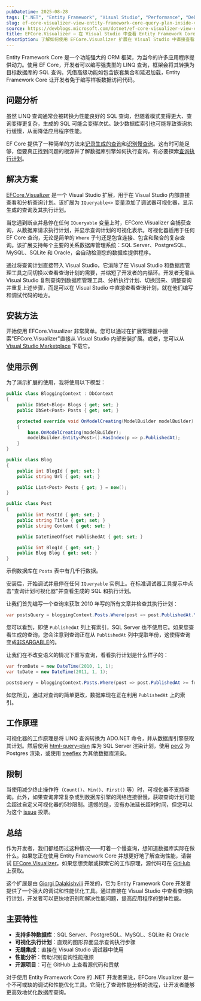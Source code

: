 ```yaml
---
pubDatetime: 2025-08-28
tags: [".NET", "Entity Framework", "Visual Studio", "Performance", "Debugging"]
slug: ef-core-visualizer-view-entity-framework-core-query-plan-inside-visual-studio
source: https://devblogs.microsoft.com/dotnet/ef-core-visualizer-view-entity-framework-core-query-plan-inside-visual-studio
title: EFCore.Visualizer – 在 Visual Studio 中查看 Entity Framework Core 查询计划
description: 了解如何使用 EFCore.Visualizer 扩展在 Visual Studio 中直接查看和分析 Entity Framework Core 查询的执行计划，优化数据库查询性能。
---
```


Entity Framework Core 是一个功能强大的 ORM 框架，为当今的许多应用程序提供动力。使用 EF Core，开发者可以编写强类型的 LINQ 查询，框架会将其转换为目标数据库的 SQL 查询。凭借高级功能如包含嵌套集合和延迟加载，Entity Framework Core 让开发者免于编写样板数据访问代码。

## 问题分析

虽然 LINQ 查询通常会被转换为性能良好的 SQL 查询，但随着模式变得更大、查询变得更复杂，生成的 SQL 可能会变得次优。缺少数据库索引也可能导致查询执行缓慢，从而降低应用程序性能。

EF Core 提供了一种简单的方法来[记录生成的查询](https://learn.microsoft.com/ef/core/logging-events-diagnostics/#simple-logging)和[识别慢查询](https://learn.microsoft.com/ef/core/performance/performance-diagnosis?tabs=simple-logging%2Cload-entities#identifying-slow-database-commands-via-logging)。这有时可能足够，但要真正找到问题的根源并了解数据库引擎如何执行查询，有必要探索[查询执行计划](https://learn.microsoft.com/sql/relational-databases/performance/execution-plans?view=sql-server-ver17)。

## 解决方案

[EFCore.Visualizer](https://marketplace.visualstudio.com/items?itemName=GiorgiDalakishvili.EFCoreVisualizer) 是一个 Visual Studio 扩展，用于在 Visual Studio 内部直接查看和分析查询计划。该扩展为 `IQueryable<>` 变量添加了调试器可视化器，显示生成的查询及其执行计划。

当您遇到断点并悬停在任何 `IQueryable` 变量上时，EFCore.Visualizer 会捕获查询，从数据库请求执行计划，并显示查询计划的可视化表示。可视化器适用于任何 EF Core 查询，无论是简单的 `Where` 子句还是包含连接、包含和聚合的复杂查询。该扩展支持每个主要的关系数据库管理系统：SQL Server、PostgreSQL、MySQL、SQLite 和 Oracle，会自动检测您的数据库提供程序。

通过将查询计划直接带入 Visual Studio，它消除了在 Visual Studio 和数据库管理工具之间切换以查看查询计划的需要，并缩短了开发者的内循环。开发者无需从 Visual Studio 复制查询到数据库管理工具、分析执行计划、切换回来、调整查询并重复上述步骤，而是可以在 Visual Studio 中直接查看查询计划，就在他们编写和调试代码的地方。

## 安装方法

开始使用 EFCore.Visualizer 非常简单。您可以通过在扩展管理器中搜索"EFCore.Visualizer"直接从 Visual Studio 内部安装扩展。或者，您可以从 [Visual Studio Marketplace](https://marketplace.visualstudio.com/items?itemName=GiorgiDalakishvili.EFCoreVisualizer) 下载它。

## 使用示例

为了演示扩展的使用，我将使用以下模型：

```csharp
public class BloggingContext : DbContext
{
    public DbSet<Blog> Blogs { get; set; }
    public DbSet<Post> Posts { get; set; }

    protected override void OnModelCreating(ModelBuilder modelBuilder)
    {
        base.OnModelCreating(modelBuilder);
        modelBuilder.Entity<Post>().HasIndex(p => p.PublishedAt);
    }
}

public class Blog
{
    public int BlogId { get; set; }
    public string Url { get; set; }

    public List<Post> Posts { get; } = new();
}

public class Post
{
    public int PostId { get; set; }
    public string Title { get; set; }
    public string Content { get; set; }

    public DateTimeOffset PublishedAt { get; set; }

    public int BlogId { get; set; }
    public Blog Blog { get; set; }
}
```

示例数据库在 `Posts` 表中有几千行数据。

安装后，开始调试并悬停在任何 `IQueryable` 实例上。在标准调试器工具提示中点击"查询计划可视化器"并查看生成的 SQL 和执行计划。

让我们首先编写一个查询来获取 2010 年写的所有文章并检查其执行计划：

```csharp
var postsQuery = bloggingContext.Posts.Where(post => post.PublishedAt.Year == 2010);
```

您可以看到，即使 `PublishedAt` 列上有索引，SQL Server 也不使用它。如果您查看生成的查询，您会注意到查询正在从 `PublishedAt` 列中提取年份，这使得查询变成[非SARGABLE](https://en.wikipedia.org/wiki/Sargable)的。

让我们在不改变语义的情况下重写查询，看看执行计划是什么样子的：

```csharp
var fromDate = new DateTime(2010, 1, 1);
var toDate = new DateTime(2011, 1, 1);

postsQuery = bloggingContext.Posts.Where(post => post.PublishedAt >= fromDate && post.PublishedAt < toDate);
```

如您所见，通过对查询的简单更改，数据库现在正在利用 `PublishedAt` 上的索引。

## 工作原理

可视化器的工作原理是将 LINQ 查询转换为 ADO.NET 命令，并从数据库引擎获取其计划。然后使用 [html-query-plan](https://github.com/JustinPealing/html-query-plan) 库为 SQL Server 渲染计划，使用 [pev2](https://github.com/dalibo/pev2/) 为 Postgres 渲染，或使用 [treeflex](https://github.com/dumptyd/treeflex) 为其他数据库渲染。

## 限制

当使用减少终止操作符（`Count()`、`Min()`、`First()` 等）时，可视化器不支持查询。此外，如果查询非常复杂或到数据库引擎的网络连接很慢，获取查询计划可能会超过自定义可视化器的5秒限制。遗憾的是，没有办法延长超时时间，但您可以为这个 [issue](https://github.com/microsoft/VSExtensibility/issues/325) 投票。

## 总结

作为开发者，我们都经历过这种情况——盯着一个慢查询，想知道数据库实际在做什么。如果您正在使用 Entity Framework Core 并想更好地了解查询性能，请尝试 [EFCore.Visualizer](https://marketplace.visualstudio.com/items?itemName=GiorgiDalakishvili.EFCoreVisualizer)。如果您想贡献或探索它的工作原理，源代码可在 [GitHub](https://github.com/Giorgi/EFCore.Visualizer) 上获取。

这个扩展是由 [Giorgi Dalakishvili](https://github.com/Giorgi) 开发的，它为 Entity Framework Core 开发者提供了一个强大的调试和性能优化工具。通过直接在 Visual Studio 中查看查询执行计划，开发者可以更快地识别和解决性能问题，提高应用程序的整体性能。

## 主要特性

- **支持多种数据库**：SQL Server、PostgreSQL、MySQL、SQLite 和 Oracle
- **可视化执行计划**：直观的图形界面显示查询执行步骤
- **无缝集成**：直接在 Visual Studio 调试器中使用
- **性能分析**：帮助识别查询性能瓶颈
- **开源项目**：可在 GitHub 上查看源代码和贡献

对于使用 Entity Framework Core 的 .NET 开发者来说，EFCore.Visualizer 是一个不可或缺的调试和性能优化工具。它简化了查询性能分析的流程，让开发者能够更高效地优化数据库查询。
